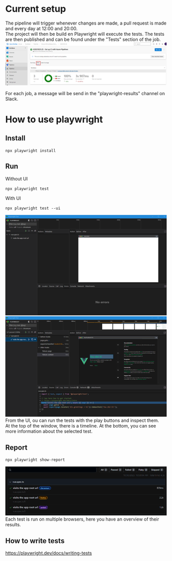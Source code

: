 # Current setup
The pipeline will trigger whenever changes are made, a pull request is made and every day at 12:00 and 20:00.  
The project will then be build en Playwright will execute the tests. The tests are then published and can be found under the "Tests" section of the job.
![Alt text](docs/azure_tests.png)

For each job, a message will be send in the "playwright-results" channel on Slack.

# How to use playwright
## Install
```
npx playwright install
```

## Run
Without UI
```
npx playwright test
```
With UI
```
npx playwright test --ui
```
![Alt text](docs/playwright_ui_empty.png)
![Alt text](docs/playwright_ui_success.png)
From the UI, ou can run the tests with the play buttons and inspect them.  
At the top of the window, there is a timeline. At the bottom, you can see more information about the selected test.

## Report
```
npx playwright show-report
```
![Alt text](docs/playwright_report.png)
Each test is run on multiple browsers, here you have an overview of their results.

## How to write tests
https://playwright.dev/docs/writing-tests
